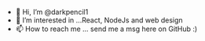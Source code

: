 - 👋 Hi, I’m @darkpencil1
- 👀 I’m interested in ...React, NodeJs and web design
- 📫 How to reach me ... send me a msg here on GitHub :)


